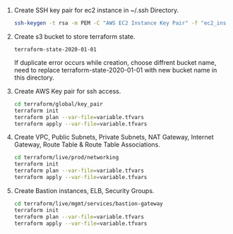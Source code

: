 1. Create SSH key pair for ec2 instance in ~/.ssh Directory.
    ```sh
    ssh-keygen -t rsa -m PEM -C "AWS EC2 Instance Key Pair" -f "ec2_instance_key"
    ```

2. Create s3 bucket to store terraform state.
    ```
    terraform-state-2020-01-01
    ```
    If duplicate error occurs while creation, choose diffrent bucket name, need to replace terraform-state-2020-01-01 with new bucket name in this directory.

3. Create AWS Key pair for ssh access.
    ```sh
    cd terraform/global/key_pair
    terraform init
    terraform plan --var-file=variable.tfvars
    terraform apply --var-file=variable.tfvars
    ```

4. Create VPC, Public Subnets, Private Subnets, NAT Gateway, Internet Gateway, Route Table & Route Table Associations.
    ```sh
    cd terraform/live/prod/networking
    terraform init
    terraform plan --var-file=variable.tfvars
    terraform apply --var-file=variable.tfvars
    ```

4. Create Bastion instances, ELB, Security Groups.
    ```sh
    cd terraform/live/mgmt/services/bastion-gateway
    terraform init
    terraform plan --var-file=variable.tfvars
    terraform apply --var-file=variable.tfvars
    ```